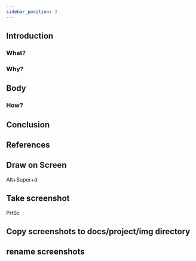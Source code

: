 ```yaml
---
sidebar_position: 3
---
```


## Introduction
### What?

### Why?

## Body
### How?

## Conclusion

## References

## Draw on Screen
Alt+Super+d


## Take screenshot
PrtSc

## Copy screenshots to docs/project/img directory

## rename screenshots

